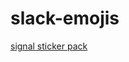 # slack-emojis

[signal sticker pack](https://signal.art/addstickers/#pack_id=9cbe6f83433c2af9df29fba5bb118268&pack_key=d038f06c057e6644465ded9d21dfe615acc14553b899076372750e4b150c16ae)
